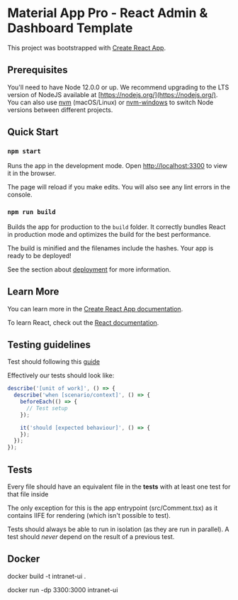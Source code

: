 # Material App Pro - React Admin & Dashboard Template

This project was bootstrapped with [Create React App](https://github.com/facebook/create-react-app).

## Prerequisites

You'll need to have Node 12.0.0 or up. We recommend upgrading to the LTS version of NodeJS available at [https://nodejs.org/](https://nodejs.org/). You can also use [nvm](https://github.com/creationix/nvm#installation) (macOS/Linux) or [nvm-windows](https://github.com/coreybutler/nvm-windows#node-version-manager-nvm-for-windows) to switch Node versions between different projects.

## Quick Start

### `npm start`

Runs the app in the development mode.
Open [http://localhost:3300](http://localhost:3300) to view it in the browser.

The page will reload if you make edits.
You will also see any lint errors in the console.

### `npm run build`

Builds the app for production to the `build` folder.
It correctly bundles React in production mode and optimizes the build for the best performance.

The build is minified and the filenames include the hashes.
Your app is ready to be deployed!

See the section about [deployment](https://facebook.github.io/create-react-app/docs/deployment) for more information.

## Learn More

You can learn more in the [Create React App documentation](https://facebook.github.io/create-react-app/docs/getting-started).

To learn React, check out the [React documentation](https://reactjs.org/).

## Testing guidelines

Test should following this [guide](https://github.com/mawrkus/js-unit-testing-guide)

Effectively our tests should look like:
```javascript
describe('[unit of work]', () => {
  describe('when [scenario/context]', () => {
    beforeEach(() => {
      // Test setup
    });

    it('should [expected behaviour]', () => {
    });
  });
});
```

## Tests

Every file should have an equivalent file in the __tests__ with at least one test for that file inside

The only exception for this is the app entrypoint (src/Comment.tsx) as it contains IIFE for rendering
(which isn't possible to test).

Tests should always be able to run in isolation (as they are run in parallel). A test should _never_ depend on the
result of a previous test.

## Docker
docker build -t intranet-ui .

docker run -dp 3300:3000 intranet-ui
